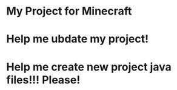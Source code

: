 # My Project for Minecraft
<?readme
  $readmeversion = 4.6;
  $readmetype = project document;
?>
# Help me ubdate my project!
# Help me create new project java files!!! Please!
